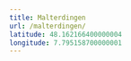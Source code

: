 ```yaml
---
title: Malterdingen
url: /malterdingen/
latitude: 48.162166400000004
longitude: 7.795158700000001
---
```

